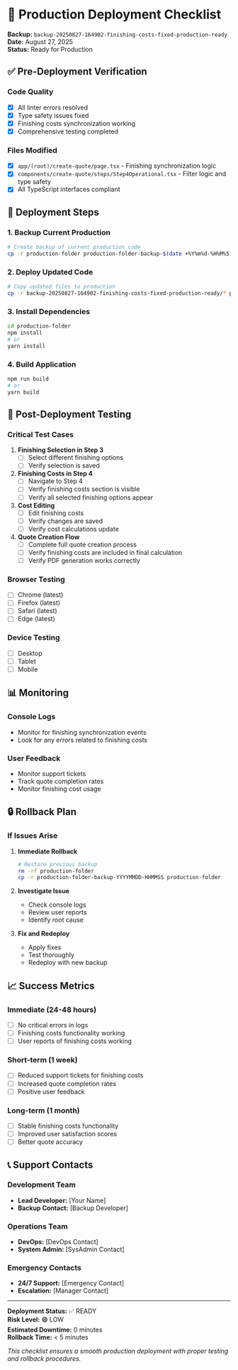 # 🚀 Production Deployment Checklist

**Backup:** `backup-20250827-164902-finishing-costs-fixed-production-ready`  
**Date:** August 27, 2025  
**Status:** Ready for Production

## ✅ Pre-Deployment Verification

### Code Quality
- [x] All linter errors resolved
- [x] Type safety issues fixed
- [x] Finishing costs synchronization working
- [x] Comprehensive testing completed

### Files Modified
- [x] `app/(root)/create-quote/page.tsx` - Finishing synchronization logic
- [x] `components/create-quote/steps/Step4Operational.tsx` - Filter logic and type safety
- [x] All TypeScript interfaces compliant

## 🚀 Deployment Steps

### 1. Backup Current Production
```bash
# Create backup of current production code
cp -r production-folder production-folder-backup-$(date +%Y%m%d-%H%M%S)
```

### 2. Deploy Updated Code
```bash
# Copy updated files to production
cp -r backup-20250827-164902-finishing-costs-fixed-production-ready/* production-folder/
```

### 3. Install Dependencies
```bash
cd production-folder
npm install
# or
yarn install
```

### 4. Build Application
```bash
npm run build
# or
yarn build
```

## 🧪 Post-Deployment Testing

### Critical Test Cases
1. **Finishing Selection in Step 3**
   - [ ] Select different finishing options
   - [ ] Verify selection is saved

2. **Finishing Costs in Step 4**
   - [ ] Navigate to Step 4
   - [ ] Verify finishing costs section is visible
   - [ ] Verify all selected finishing options appear

3. **Cost Editing**
   - [ ] Edit finishing costs
   - [ ] Verify changes are saved
   - [ ] Verify cost calculations update

4. **Quote Creation Flow**
   - [ ] Complete full quote creation process
   - [ ] Verify finishing costs are included in final calculation
   - [ ] Verify PDF generation works correctly

### Browser Testing
- [ ] Chrome (latest)
- [ ] Firefox (latest)
- [ ] Safari (latest)
- [ ] Edge (latest)

### Device Testing
- [ ] Desktop
- [ ] Tablet
- [ ] Mobile

## 📊 Monitoring

### Console Logs
- Monitor for finishing synchronization events
- Look for any errors related to finishing costs

### User Feedback
- Monitor support tickets
- Track quote completion rates
- Monitor finishing cost usage

## 🔒 Rollback Plan

### If Issues Arise
1. **Immediate Rollback**
   ```bash
   # Restore previous backup
   rm -rf production-folder
   cp -r production-folder-backup-YYYYMMDD-HHMMSS production-folder
   ```

2. **Investigate Issue**
   - Check console logs
   - Review user reports
   - Identify root cause

3. **Fix and Redeploy**
   - Apply fixes
   - Test thoroughly
   - Redeploy with new backup

## 📈 Success Metrics

### Immediate (24-48 hours)
- [ ] No critical errors in logs
- [ ] Finishing costs functionality working
- [ ] User reports of finishing costs working

### Short-term (1 week)
- [ ] Reduced support tickets for finishing costs
- [ ] Increased quote completion rates
- [ ] Positive user feedback

### Long-term (1 month)
- [ ] Stable finishing costs functionality
- [ ] Improved user satisfaction scores
- [ ] Better quote accuracy

## 📞 Support Contacts

### Development Team
- **Lead Developer:** [Your Name]
- **Backup Contact:** [Backup Developer]

### Operations Team
- **DevOps:** [DevOps Contact]
- **System Admin:** [SysAdmin Contact]

### Emergency Contacts
- **24/7 Support:** [Emergency Contact]
- **Escalation:** [Manager Contact]

---

**Deployment Status:** ✅ READY  
**Risk Level:** 🟢 LOW  
**Estimated Downtime:** 0 minutes  
**Rollback Time:** < 5 minutes

*This checklist ensures a smooth production deployment with proper testing and rollback procedures.*
